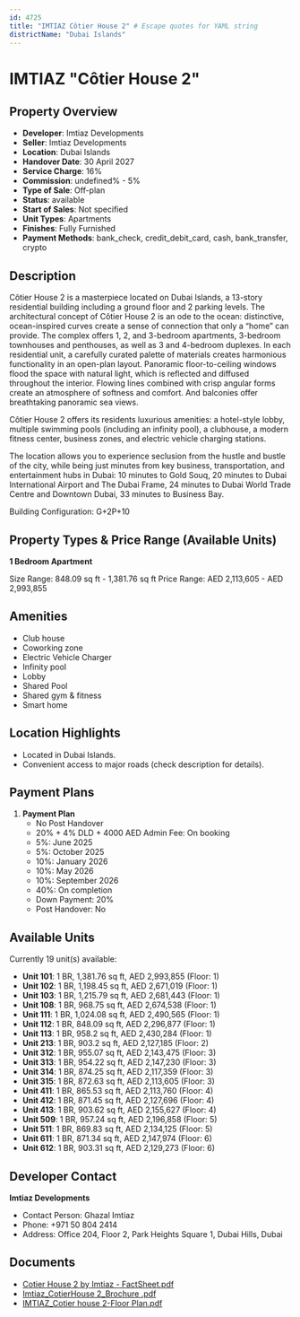 ```yaml
---
id: 4725
title: "IMTIAZ Côtier House 2" # Escape quotes for YAML string
districtName: "Dubai Islands"
---
```


# IMTIAZ "Côtier House 2"

## Property Overview
- **Developer**: Imtiaz Developments
- **Seller**: Imtiaz Developments
- **Location**: Dubai Islands
- **Handover Date**: 30 April 2027
- **Service Charge**: 16%
- **Commission**: undefined% - 5%
- **Type of Sale**: Off-plan
- **Status**: available
- **Start of Sales**: Not specified
- **Unit Types**: Apartments
- **Finishes**: Fully Furnished
- **Payment Methods**: bank_check, credit_debit_card, cash, bank_transfer, crypto

## Description
Côtier House 2 is a masterpiece located on Dubai Islands, a 13-story residential building including a ground floor and 2 parking levels. The architectural concept of Côtier House 2 is an ode to the ocean: distinctive, ocean-inspired curves create a sense of connection that only a “home” can provide. The complex offers 1, 2, and 3-bedroom apartments, 3-bedroom townhouses and penthouses, as well as 3 and 4-bedroom duplexes. In each residential unit, a carefully curated palette of materials creates harmonious functionality in an open-plan layout. Panoramic floor-to-ceiling windows flood the space with natural light, which is reflected and diffused throughout the interior. Flowing lines combined with crisp angular forms create an atmosphere of softness and comfort. And balconies offer breathtaking panoramic sea views.

Côtier House 2 offers its residents luxurious amenities: a hotel-style lobby, multiple swimming pools (including an infinity pool), a clubhouse, a modern fitness center, business zones, and electric vehicle charging stations.

The location allows you to experience seclusion from the hustle and bustle of the city, while being just minutes from key business, transportation, and entertainment hubs in Dubai: 10 minutes to Gold Souq, 20 minutes to Dubai International Airport and The Dubai Frame, 24 minutes to Dubai World Trade Centre and Downtown Dubai, 33 minutes to Business Bay.

Building Configuration: G+2P+10

## Property Types & Price Range (Available Units)
**1 Bedroom Apartment**

Size Range: 848.09 sq ft - 1,381.76 sq ft
Price Range: AED 2,113,605 - AED 2,993,855

## Amenities
- Club house
- Coworking zone
- Electric Vehicle Charger
- Infinity pool
- Lobby
- Shared Pool
- Shared gym & fitness
- Smart home

## Location Highlights
- Located in Dubai Islands.
- Convenient access to major roads (check description for details).

## Payment Plans
1. **Payment Plan**
   - No Post Handover
   - 20% + 4% DLD + 4000 AED Admin Fee: On booking
   - 5%: June 2025
   - 5%: October 2025
   - 10%: January 2026
   - 10%: May 2026
   - 10%: September 2026
   - 40%: On completion
   - Down Payment: 20%
   - Post Handover: No

## Available Units
Currently 19 unit(s) available:
- **Unit 101**: 1 BR, 1,381.76 sq ft, AED 2,993,855 (Floor: 1)
- **Unit 102**: 1 BR, 1,198.45 sq ft, AED 2,671,019 (Floor: 1)
- **Unit 103**: 1 BR, 1,215.79 sq ft, AED 2,681,443 (Floor: 1)
- **Unit 108**: 1 BR, 968.75 sq ft, AED 2,674,538 (Floor: 1)
- **Unit 111**: 1 BR, 1,024.08 sq ft, AED 2,490,565 (Floor: 1)
- **Unit 112**: 1 BR, 848.09 sq ft, AED 2,296,877 (Floor: 1)
- **Unit 113**: 1 BR, 958.2 sq ft, AED 2,430,284 (Floor: 1)
- **Unit 213**: 1 BR, 903.2 sq ft, AED 2,127,185 (Floor: 2)
- **Unit 312**: 1 BR, 955.07 sq ft, AED 2,143,475 (Floor: 3)
- **Unit 313**: 1 BR, 954.22 sq ft, AED 2,147,230 (Floor: 3)
- **Unit 314**: 1 BR, 874.25 sq ft, AED 2,117,359 (Floor: 3)
- **Unit 315**: 1 BR, 872.63 sq ft, AED 2,113,605 (Floor: 3)
- **Unit 411**: 1 BR, 865.53 sq ft, AED 2,113,760 (Floor: 4)
- **Unit 412**: 1 BR, 871.45 sq ft, AED 2,127,696 (Floor: 4)
- **Unit 413**: 1 BR, 903.62 sq ft, AED 2,155,627 (Floor: 4)
- **Unit 509**: 1 BR, 957.24 sq ft, AED 2,196,858 (Floor: 5)
- **Unit 511**: 1 BR, 869.83 sq ft, AED 2,134,125 (Floor: 5)
- **Unit 611**: 1 BR, 871.34 sq ft, AED 2,147,974 (Floor: 6)
- **Unit 612**: 1 BR, 903.31 sq ft, AED 2,129,273 (Floor: 6)

## Developer Contact
**Imtiaz Developments**
- Contact Person: Ghazal Imtiaz
- Phone: +971 50 804 2414
- Address: Office 204, Floor 2, Park Heights Square 1, Dubai Hills, Dubai

## Documents
- [Cotier House 2 by Imtiaz - FactSheet.pdf](https://cdn.geniemap.net/2025/03/19/ehaytGKG2bOclAJs8kgLBjWr04yH6Egkv9aB8yjY.pdf)
- [Imtiaz_CotierHouse 2_Brochure .pdf](https://cdn.geniemap.net/2025/03/19/HLsOGPXMqkfj30W3Muw4n7iJXG3QNt1vjGPbnIML.pdf)
- [IMTIAZ_Cotier house 2-Floor Plan.pdf](https://cdn.geniemap.net/2025/03/19/oj9F9p7Br6C3lGvD0GMTcbmONknJ4RLiO70kjah4.pdf)
